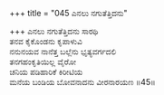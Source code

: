 +++
title = "045 ಎನಲು ನಗುತೆತ್ತಿದನು"

+++
ಎನಲು ನಗುತೆತ್ತಿದನು ಸಾರಥಿ   
ತನವ ಕೈಕೊಂಡನು ಕೃಪಾಳುವಿ   
ನನುನಯವ ನಾನೆತ್ತ ಬಲ್ಲೆನು ಭೃತ್ಯವರ್ಗದಲಿ   
ತನಗಹಂಕೃತಿಯಿಲ್ಲ ವೈರೋ   
ಚನಿಯ ಪಡಿಹಾರಿಕೆ ಕಿರೀಟಿಯ   
ಮನೆಯ ಬಂಡಿಯ ಬೋವನಾದನು ವೀರನಾರಯಣ   ॥45॥